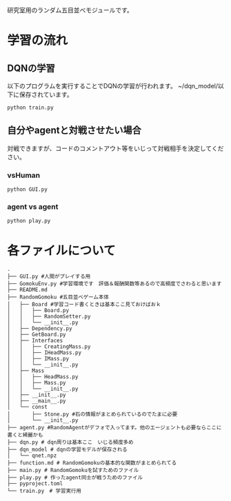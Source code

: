 研究室用のランダム五目並べモジュールです。

# 学習の流れ
## DQNの学習
以下のプログラムを実行することでDQNの学習が行われます。
~/dqn_model/以下に保存されています。
``` 
python train.py
```

## 自分やagentと対戦させたい場合
対戦できますが、コードのコメントアウト等をいじって対戦相手を決定してください。
### vsHuman
```
python GUI.py
```
### agent vs agent
```
python play.py
```

# 各ファイルについて
```
.
├── GUI.py #人間がプレイする用 
├── GomokuEnv.py #学習環境です　評価＆報酬関数等あるので高頻度でさわると思います
├── README.md
├── RandomGomoku #五目並べゲーム本体
│   ├── Board #学習コード書くときは基本ここ見ておけばおｋ
│   │   ├── Board.py
│   │   ├── RandomSetter.py
│   │   └── __init__.py
│   ├── Dependency.py
│   ├── GetBoard.py
│   ├── Interfaces
│   │   ├── CreatingMass.py
│   │   ├── IHeadMass.py
│   │   ├── IMass.py
│   │   └── __init__.py
│   ├── Mass
│   │   ├── HeadMass.py
│   │   ├── Mass.py
│   │   └── __init__.py
│   ├── __init__.py
│   ├── __main__.py
│   └── const
│       ├── Stone.py #石の情報がまとめられているのでたまに必要
│       └── __init__.py
├── agent.py #RandomAgentがデフォで入ってます。他のエージェントも必要ならここに書くと綺麗かも
├── dqn.py # dqn周りは基本ここ　いじる頻度多め
├── dqn_model # dqnの学習モデルが保存される
│   └── qnet.npz
├── function.md # RandomGomokuの基本的な関数がまとめられてる
├── main.py # RandomGomokuを試すためのファイル
├── play.py # 作ったagent同士が戦うためのファイル
├── pyproject.toml
└── train.py　# 学習実行用
```
